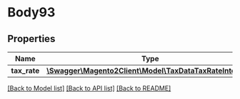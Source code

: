 # Body93

## Properties
Name | Type | Description | Notes
------------ | ------------- | ------------- | -------------
**tax_rate** | [**\Swagger\Magento2Client\Model\TaxDataTaxRateInterface**](TaxDataTaxRateInterface.md) |  | 

[[Back to Model list]](../README.md#documentation-for-models) [[Back to API list]](../README.md#documentation-for-api-endpoints) [[Back to README]](../README.md)


